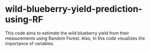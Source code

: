 # wild-blueberry-yield-prediction-using-RF
This code aims to estimate the wild blueberry yield from their measurements using Random Forest. Also, In this code visualizes the importance of variables.
